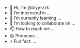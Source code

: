 - 👋 Hi, I’m @tzyy-zzk
- 👀 I’m interested in ...
- 🌱 I’m currently learning ...
- 💞️ I’m looking to collaborate on ...
- 📫 How to reach me ...
- 😄 Pronouns: ...
- ⚡ Fun fact: ...

<!---
tzyy-zzk/tzyy-zzk is a ✨ special ✨ repository because its `README.md` (this file) appears on your GitHub profile.
You can click the Preview link to take a look at your changes.
--->
